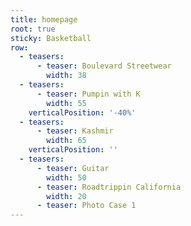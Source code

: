```yaml
---
title: homepage
root: true
sticky: Basketball
row:
  - teasers:
      - teaser: Boulevard Streetwear
        width: 38
  - teasers:
      - teaser: Pumpin with K
        width: 55
    verticalPosition: '-40%'
  - teasers:
      - teaser: Kashmir
        width: 65
    verticalPosition: ''
  - teasers:
      - teaser: Guitar
        width: 50
      - teaser: Roadtrippin California
        width: 20
      - teaser: Photo Case 1
---
```


